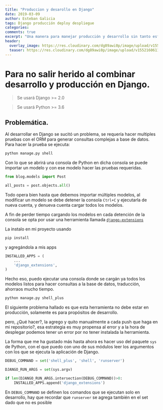 ```yaml
---
title: "Produccion y desarollo en Django"
date: 2019-03-09
author: Esteban Galicia
tags: Django producción deploy despliegue
categories: 
comments: true
excerpt: "Una manera para manejar producción y desarrollo sin tanto esfuerzo."
header:
  overlay_image: https://res.cloudinary.com/dg89awi0p/image/upload/v1552160611/rawpixel-1135756-unsplash.jpg
  teaser: https://res.cloudinary.com/dg89awi0p/image/upload/v1552160611/rawpixel-1135756-unsplash.jpg
---
```



# Para no salir herido al combinar desarrollo y producción en Django.


> Se usará Django >= 2.0

> Se usará Python >= 3.6

## Problemática.

Al desarrollar en Django se sucitó un problema, se requería hacer multiples pruebas con el ORM para generar consultas complejas a base de datos.
Para hacer la prueba se ejecuta:
```python
python manage.py shell
```
Con lo que se abrirá una consola de Python en dicha consola se puede importar un modelo y con ese modelo hacer las pruebas requeridas.

```python
from blog.models import Post

all_posts = post.objects.all()
```

Todo opera bien hasta que debemos importar múltiples modelos, al modificar un modelo se debe detener la consola `Ctrl+C` y ejecutarla de nueva cuenta, y denueva cuenta cargar todos los modelos.

A fin de perder tiempo cargando los modelos en cada detención de la consola se opta por usar una herramienta llamada [`django-extensions`](https://django-extensions.readthedocs.io/en/latest/)

La instalo en mi proyecto usando
```sh
pip install 
```

y agregándola a mis apps

```python
INSTALLED_APPS = (
    ...
    'django_extensions',
)
```

Hecho eso, puedo ejecutar una consola donde se cargán ya todos los modelos listos para hacer consultas a la base de datos, traducción, ahorraos mucho tiempo.

```sh
python manage.py shell_plus
```

El siguiente problema hallado es que esta herramienta no debe estar en producción, solamente es para propósitos de desarrollo.

pero, ¿Qué hacer?, la agrego y quito manualmente a cada push que haga en  mi repositorio?, esa estrategia es muy propensa al error y a la hora de desplegar podemos tener un error por no tener instalada la herramienta.

La forma que me ha gustado más hasta ahora es hacer uso del paquete `sys` de Python, con el que puedo con uno de sus módulos leer los argumentos con los que se ejecuta la aplicación de Django.

```python
DEBUG_COMMAND = set('shell_plus', 'shell', 'runserver')

DJANGO_RUN_ARGS = set(sys.argv)

if len(DJANGO_RUN_ARGS.intersection(DEBUG_COMMAND))>0:
    INSTALLED_APPS.append('django_extensions')

```

En `DEBUG_COMMAND` se definen los comandos que se ejecutan solo en desarrollo, hay que recordar que `runserver` se agrega también en el set dado que no es posible 